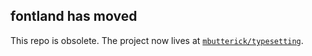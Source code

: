 ## fontland has moved

This repo is obsolete. The project now lives at [`mbutterick/typesetting`](https://github.com/mbutterick/typesetting).
